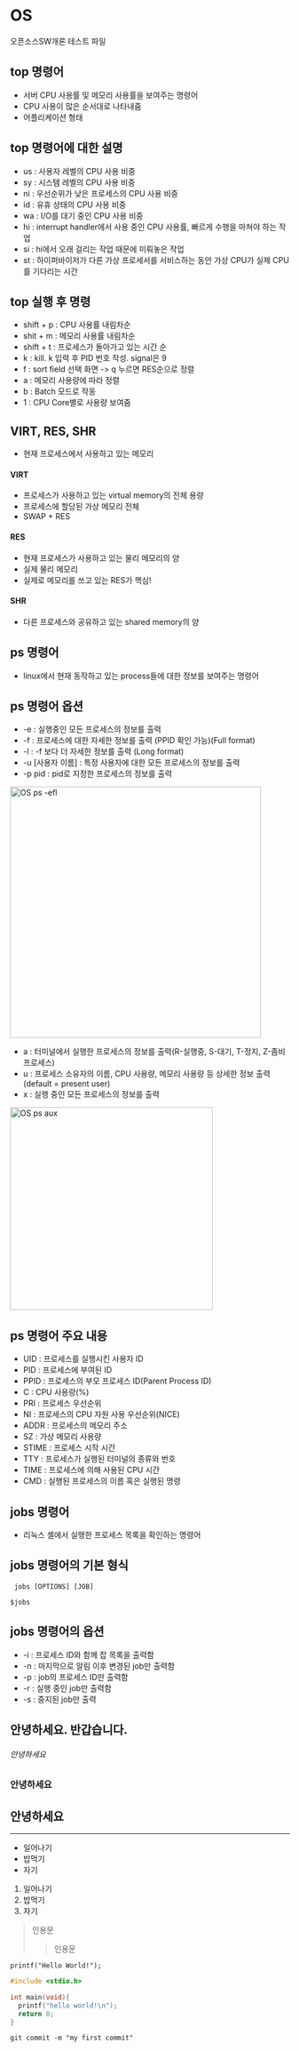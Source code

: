 # OS
오픈소스SW개론 테스트 파일

## top 명령어

+ 서버 CPU 사용률 및 메모리 사용률을 보여주는 명령어 
+ CPU 사용이 많은 순서대로 나타내줌
+ 어플리케이션 형태

## top 명령어에 대한 설명

+ us : 사용자 레벨의 CPU 사용 비중
+ sy : 시스템 레벨의 CPU 사용 비중
+ ni : 우선순위가 낮은 프로세스의 CPU 사용 비중
+ id : 유휴 상태의 CPU 사용 비중
+ wa : I/O를 대기 중인 CPU 사용 비중
+ hi : interrupt handler에서 사용 중인 CPU 사용률, 빠르게 수행을 마쳐야 하는 작업
+ si : hi에서 오래 걸리는 작업 때문에 미뤄놓은 작업
+ st : 하이퍼바이저가 다른 가상 프로세서를 서비스하는 동안 가상 CPU가 실제 CPU를 기다리는 시간
  
## top 실행 후 명령
+ shift + p : CPU 사용률 내림차순
+ shit + m : 메모리 사용률 내림차순
+ shift + t : 프로세스가 돌아가고 있는 시간 순
+ k : kill. k 입력 후 PID 번호 작성. signal은 9
+ f : sort field 선택 화면 -> q 누르면 RES순으로 정렬
+ a : 메모리 사용량에 따라 정렬
+ b : Batch 모드로 작동
+ 1 : CPU Core별로 사용량 보여줌

## VIRT, RES, SHR

+ 현재 프로세스에서 사용하고 있는 메모리

#### VIRT
 - 프로세스가 사용하고 있는 virtual memory의 전체 용량
 - 프로세스에 할당된 가상 메모리 전체
 - SWAP + RES
#### RES
 - 현재 프로세스가 사용하고 있는 물리 메모리의 양
 - 실제 물리 메모리
 - 실제로 메모리를 쓰고 있는 RES가 핵심!
#### SHR
 - 다른 프로세스와 공유하고 있는 shared memory의 양

## ps 명령어

+ linux에서 현재 동작하고 있는 process들에 대한 정보를 보여주는 명령어

## ps 명령어 옵션
+ -e : 실행중인 모든 프로세스의 정보를 출력
+ -f : 프로세스에 대한 자세한 정보를 출력 (PPID 확인 가능)(Full format)
+ -l : -f 보다 더 자세한 정보를 출력 (Long format)
+ -u [사용자 이름] : 특정 사용자에 대한 모든 프로세스의 정보를 출력
+ -p pid : pid로 지정한 프로세스의 정보를 출력

<img width="452" alt="OS ps -efl" src="https://github.com/gamerjungk/OS/assets/166417495/e824f995-4c26-44f1-8251-488b207ee22d">

+ a : 터미널에서 실행한 프로세스의 정보를 출력(R-실행중, S-대기, T-정지, Z-좀비프로세스)
+ u : 프로세스 소유자의 이름, CPU 사용량, 메모리 사용량 등 상세한 정보 출력 (default = present user)
+ x : 실행 중인 모든 프로세스의 정보를 출력

<img width="365" alt="OS ps aux" src="https://github.com/gamerjungk/OS/assets/166417495/357a4ddc-b01a-4dac-ac52-85e8c8289a5e">

## ps 명령어 주요 내용

+ UID : 프로세스를 실행시킨 사용자 ID
+ PID : 프로세스에 부여된 ID
+ PPID : 프로세스의 부모 프로세스 ID(Parent Process ID)
+ C : CPU 사용량(%)
+ PRI : 프로세스 우선순위
+ NI : 프로세스의 CPU 자원 사용 우선순위(NICE)
+ ADDR : 프로세스의 메모리 주소
+ SZ : 가상 메모리 사용량
+ STIME : 프로세스 시작 시간
+ TTY : 프로세스가 실행된 터미널의 종류와 번호
+ TIME : 프로세스에 의해 사용된 CPU 시간
+ CMD : 실행된 프로세스의 이름 혹은 실행된 명령


## jobs 명령어
+ 리눅스 셸에서 실행한 프로세스 목록을 확인하는 명령어

## jobs 명령어의 기본 형식 

` jobs [OPTIONS] [JOB]`

`$jobs`

## jobs 명령어의 옵션

+ -i : 프로세스 ID와 함께 잡 목록을 출력함
+ -n : 마지막으로 알림 이후 변경된 job만 출력함
+ -p : job의 프로세스 ID만 출력함
+ -r : 실행 중인 job만 출력함
+ -s : 중지된 job만 출력



안녕하세요. 반갑습니다.
---

###### 안녕하세요
### 안녕하세요
## 안녕하세요

***

+ 일어나기
+ 밥먹기
+ 자기

1. 일어나기
2. 밥먹기
3. 자기

> 인용문
>> 인용문

`printf("Hello World!");`

```C
#include <stdio.h>

int main(void){
  printf("hello world!\n");
  return 0;
}
```


```git
git commit -m "my first commit"
```
